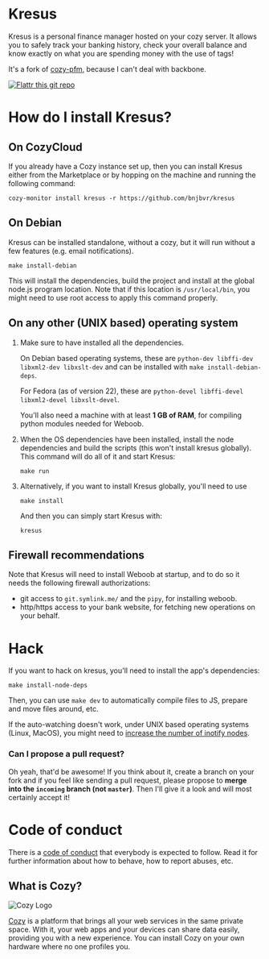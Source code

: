 # Kresus

Kresus is a personal finance manager hosted on your cozy server. It allows you
to safely track your banking history, check your overall balance and know
exactly on what you are spending money with the use of tags!

It's a fork of [cozy-pfm](https://github.com/seeker89/cozy-pfm), because I can't deal with backbone.

[![Flattr this git repo](http://api.flattr.com/button/flattr-badge-large.png)](https://flattr.com/submit/auto?user_id=bnj&url=https://github.com/bnjbvr/kresus&title=Kresus&language=&tags=github&category=software)

# How do I install Kresus?

## On CozyCloud

If you already have a Cozy instance set up, then you can install Kresus either
from the Marketplace or by hopping on the machine and running the following
command:

```cozy-monitor install kresus -r https://github.com/bnjbvr/kresus```

## On Debian

Kresus can be installed standalone, without a cozy, but it will run
without a few features (e.g. email notifications).

```make install-debian```

This will install the dependencies, build the project and install at the global
node.js program location. Note that if this location is `/usr/local/bin`, you
might need to use root access to apply this command properly.

## On any other (UNIX based) operating system

1. Make sure to have installed all the dependencies.

    On Debian based operating systems, these are `python-dev libffi-dev libxml2-dev
libxslt-dev` and can be installed with `make install-debian-deps`.

    For Fedora (as of version 22), these are `python-devel libffi-devel
libxml2-devel libxslt-devel`.

    You'll also need a machine with at least **1 GB of RAM**, for compiling python
modules needed for Weboob.

1. When the OS dependencies have been installed, install the node dependencies
and build the scripts (this won't install kresus globally). This command will
do all of it and start Kresus:

    ```make run```

1. Alternatively, if you want to install Kresus globally, you'll need to use

    ```make install```

    And then you can simply start Kresus with:

    `kresus`


## Firewall recommendations

Note that Kresus will need to install Weboob at startup, and to do so it needs
the following firewall authorizations:

- git access to `git.symlink.me/` and the `pipy`, for installing weboob.
- http/https access to your bank website, for fetching new operations on your
  behalf.

# Hack

If you want to hack on kresus, you'll need to install the app's dependencies:

```make install-node-deps```

Then, you can use ```make dev``` to automatically compile files to JS, prepare
and move files around, etc.

If the auto-watching doesn't work, under UNIX based operating systems (Linux,
MacOS), you might need to [increase the number of inotify
nodes](https://confluence.jetbrains.com/display/IDEADEV/Inotify+Watches+Limit).

### Can I propose a pull request?

Oh yeah, that'd be awesome! If you think about it, create a branch on your fork
and if you feel like sending a pull request, please propose to **merge into the
`incoming` branch (not `master`)**. Then I'll give it a look and will most
certainly accept it!

# Code of conduct

There is a [code of conduct](https://github.com/bnjbvr/kresus/blob/master/CodeOfConduct.md)
that everybody is expected to follow. Read it for further information about how
to behave, how to report abuses, etc.

## What is Cozy?

![Cozy Logo](https://raw.github.com/cozy/cozy-setup/gh-pages/assets/images/happycloud.png)

[Cozy](http://cozy.io) is a platform that brings all your web services in the
same private space.  With it, your web apps and your devices can share data
easily, providing you with a new experience. You can install Cozy on your own
hardware where no one profiles you.

